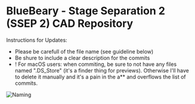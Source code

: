 # BlueBeary - Stage Separation 2 (SSEP 2) CAD Repository

Instructions for Updates:

- Please be carefull of the file name (see guideline below)
- Be shure to include a clear description for the commits
- ! For macOS users: when commiting, be sure to not have any files named ".DS_Store" (it's a finder thing for previews). Otherwise I'll have to delete it manually and it's a pain in the a** and overflows the list of commits.

![Naming](https://i.postimg.cc/XqzX0rFm/Naming-CADParts.png)
